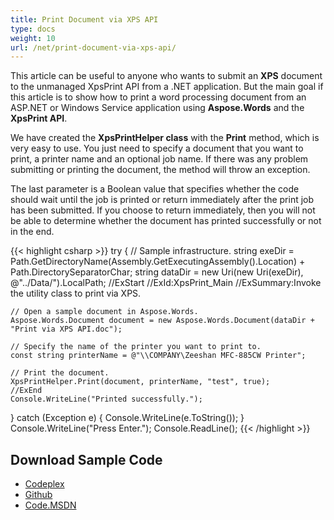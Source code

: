 ```yaml
---
title: Print Document via XPS API
type: docs
weight: 10
url: /net/print-document-via-xps-api/
---
```


This article can be useful to anyone who wants to submit an **XPS** document to the unmanaged XpsPrint API from a .NET application. But the main goal if this article is to show how to print a word processing document from an ASP.NET or Windows Service application using **Aspose.Words** and the **XpsPrint API**.

We have created the **XpsPrintHelper class** with the **Print** method, which is very easy to use. You just need to specify a document that you want to print, a printer name and an optional job name. If there was any problem submitting or printing the document, the method will throw an exception.

The last parameter is a Boolean value that specifies whether the code should wait until the job is printed or return immediately after the print job has been submitted. If you choose to return immediately, then you will not be able to determine whether the document has printed successfully or not in the end.

{{< highlight csharp >}}
try
{
    // Sample infrastructure.
    string exeDir = Path.GetDirectoryName(Assembly.GetExecutingAssembly().Location) + Path.DirectorySeparatorChar;
    string dataDir = new Uri(new Uri(exeDir), @"../Data/").LocalPath;
    //ExStart
    //ExId:XpsPrint_Main
    //ExSummary:Invoke the utility class to print via XPS.

    // Open a sample document in Aspose.Words.
    Aspose.Words.Document document = new Aspose.Words.Document(dataDir + "Print via XPS API.doc");

    // Specify the name of the printer you want to print to.
    const string printerName = @"\\COMPANY\Zeeshan MFC-885CW Printer";

    // Print the document.
    XpsPrintHelper.Print(document, printerName, "test", true);
    //ExEnd
    Console.WriteLine("Printed successfully.");
}
catch (Exception e)
{
    Console.WriteLine(e.ToString());
}
Console.WriteLine("Press Enter.");
Console.ReadLine();
{{< /highlight >}}
## **Download Sample Code**
- [Codeplex](https://asposeopenxml.codeplex.com/releases/view/617779)
- [Github](https://github.com/aspose-words/Aspose.Words-for-.NET/releases/tag/MissingFeaturesofOpenXMLWordsv1.1)
- [Code.MSDN](https://code.msdn.microsoft.com/Missing-Features-in-6a2c882b)
